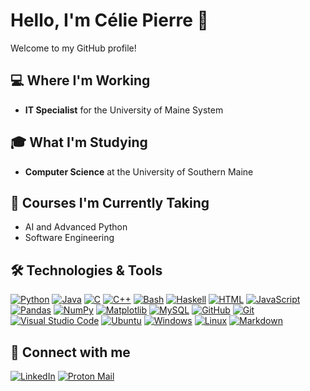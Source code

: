 # Hello, I'm Célie Pierre 👋

Welcome to my GitHub profile!

## 💻 Where I'm Working
- **IT Specialist** for the University of Maine System

## 🎓 What I'm Studying
- **Computer Science** at the University of Southern Maine

## 🌱 Courses I'm Currently Taking
- AI and Advanced Python
- Software Engineering

## 🛠️ Technologies & Tools
<!-- Badges from https://github.com/inttter/md-badges -->
[![Python](https://img.shields.io/badge/Python-3776AB?logo=python&logoColor=fff)](#)
[![Java](https://img.shields.io/badge/Java-%23ED8B00.svg?logo=openjdk&logoColor=white)](#)
[![C](https://img.shields.io/badge/C-00599C?logo=c&logoColor=white)](#)
[![C++](https://img.shields.io/badge/C++-%2300599C.svg?logo=c%2B%2B&logoColor=white)](#)
[![Bash](https://img.shields.io/badge/Bash-4EAA25?logo=gnubash&logoColor=fff)](#)
[![Haskell](https://img.shields.io/badge/Haskell-5e5086?logo=haskell&logoColor=white)](#)
[![HTML](https://img.shields.io/badge/HTML-%23E34F26.svg?logo=html5&logoColor=white)](#)
[![JavaScript](https://img.shields.io/badge/JavaScript-F7DF1E?logo=javascript&logoColor=000)](#)
[![Pandas](https://img.shields.io/badge/Pandas-150458?logo=pandas&logoColor=fff)](#)
[![NumPy](https://img.shields.io/badge/NumPy-4DABCF?logo=numpy&logoColor=fff)](#)
[![Matplotlib](https://custom-icon-badges.demolab.com/badge/Matplotlib-71D291?logo=matplotlib&logoColor=fff)](#)
[![MySQL](https://img.shields.io/badge/MySQL-4479A1?logo=mysql&logoColor=fff)](#)
[![GitHub](https://img.shields.io/badge/GitHub-%23121011.svg?logo=github&logoColor=white)](#)
[![Git](https://img.shields.io/badge/Git-F05032?logo=git&logoColor=fff)](#)
[![Visual Studio Code](https://custom-icon-badges.demolab.com/badge/Visual%20Studio%20Code-0078d7.svg?logo=vsc&logoColor=white)](#)
[![Ubuntu](https://img.shields.io/badge/Ubuntu-E95420?logo=ubuntu&logoColor=white)](#)
[![Windows](https://custom-icon-badges.demolab.com/badge/Windows-0078D6?logo=windows11&logoColor=white)](#)
[![Linux](https://img.shields.io/badge/Linux-FCC624?logo=linux&logoColor=black)](#)
[![Markdown](https://img.shields.io/badge/Markdown-%23000000.svg?logo=markdown&logoColor=white)](#)

## 🔗 Connect with me
[![LinkedIn](https://custom-icon-badges.demolab.com/badge/LinkedIn-0A66C2?logo=linkedin-white&logoColor=fff)](https://www.linkedin.com/in/celiepierre)
[![Proton Mail](https://img.shields.io/badge/pierre@celie.dev-6D4AFF?logo=protonmail&logoColor=fff)](mailto:pierre@celie.dev)
